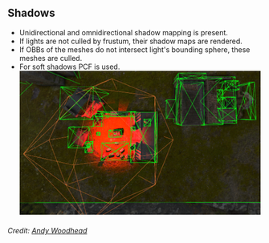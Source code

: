 ## Shadows

* Unidirectional and omnidirectional shadow mapping is present.
* If lights are not culled by frustum, their shadow maps are rendered.  
* If OBBs of the meshes do not intersect light's bounding sphere, these meshes are culled.  
* For soft shadows PCF is used.
![](images/light_bound.png)
###### Credit: [Andy Woodhead](https://sketchfab.com/Andywoodhead)
